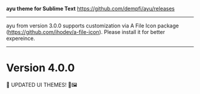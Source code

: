 **ayu theme for Sublime Text**
https://github.com/dempfi/ayu/releases

********************************************************************************
ayu from version 3.0.0 supports customization via A File Icon package
(https://github.com/ihodev/a-file-icon). Please install it for better expereince.
********************************************************************************

# Version 4.0.0

🎉 UPDATED UI THEMES! 🎨🖼
